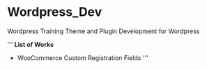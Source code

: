# Wordpress_Dev
Wordpress Training
Theme and Plugin Development for Wordpress

'''
**List of Works**
- WooCommerce Custom Registration Fields
'''
